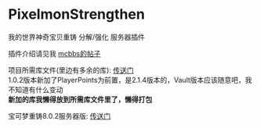 # PixelmonStrengthen
我的世界神奇宝贝重铸 分解/强化 服务器插件  

插件介绍请见我 [mcbbs的帖子](https://www.mcbbs.net/forum.php?mod=viewthread&tid=1084748)


项目所需库文件(里边有多余的库): [传送门](https://wwa.lanzous.com/iW0p8ewrk6j)  
1.0.2版本新加了PlayerPoints为前置，是2.1.4版本的，Vault版本应该随意吧，我不知道有什么变动  
**新加的库我懒得放到所需库文件里了，懒得打包**

宝可梦重铸8.0.2服务器版: [传送门](https://download.nodecdn.net/containers/reforged/server/release/8.0.2/Pixelmon-1.12.2-8.0.2-server.jar)
